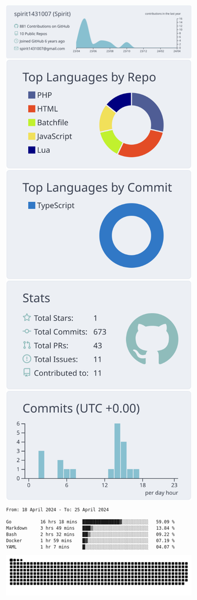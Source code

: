 [![](https://raw.githubusercontent.com/spirit1431007/spirit1431007/master/profile-summary-card-output/nord_bright/0-profile-details.svg)](https://git.io/spiritx)
[![](https://raw.githubusercontent.com/spirit1431007/spirit1431007/master/profile-summary-card-output/nord_bright/1-repos-per-language.svg)](https://git.io/spiritx) [![](https://raw.githubusercontent.com/spirit1431007/spirit1431007/master/profile-summary-card-output/nord_bright/2-most-commit-language.svg)](https://git.io/spiritx)
[![](https://raw.githubusercontent.com/spirit1431007/spirit1431007/master/profile-summary-card-output/nord_bright/3-stats.svg)](https://git.io/spiritx) [![](https://raw.githubusercontent.com/spirit1431007/spirit1431007/master/profile-summary-card-output/nord_bright/4-productive-time.svg)](https://git.io/spiritx)

<!--START_SECTION:waka-->

```txt
From: 18 April 2024 - To: 25 April 2024

Go           16 hrs 18 mins  ██████████████▓░░░░░░░░░░   59.09 %
Markdown     3 hrs 49 mins   ███▒░░░░░░░░░░░░░░░░░░░░░   13.84 %
Bash         2 hrs 32 mins   ██▒░░░░░░░░░░░░░░░░░░░░░░   09.22 %
Docker       1 hr 59 mins    █▓░░░░░░░░░░░░░░░░░░░░░░░   07.19 %
YAML         1 hr 7 mins     █░░░░░░░░░░░░░░░░░░░░░░░░   04.07 %
```

<!--END_SECTION:waka-->

![contribution](https://github.com/spirit1431007/spirit1431007/blob/output/github-contribution-grid-snake.svg)
